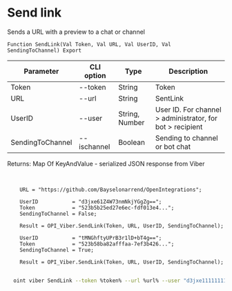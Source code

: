 ﻿---
sidebar_position: 6
---

# Send link
 Sends a URL with a preview to a chat or channel



`Function SendLink(Val Token, Val URL, Val UserID, Val SendingToChannel) Export`

  | Parameter | CLI option | Type | Description |
  |-|-|-|-|
  | Token | --token | String | Token |
  | URL | --url | String | SentLink |
  | UserID | --user | String, Number | User ID. For channel > administrator, for bot > recipient |
  | SendingToChannel | --ischannel | Boolean | Sending to channel or bot chat |

  
  Returns:  Map Of KeyAndValue - serialized JSON response from Viber

<br/>




```bsl title="Code example"
    URL = "https://github.com/Bayselonarrend/OpenIntegrations";

    UserID           = "d3jxe61Z4W73nmNkjYGgZg==";
    Token            = "523b5b25ed27e6ec-fdf013e4...";
    SendingToChannel = False;

    Result = OPI_Viber.SendLink(Token, URL, UserID, SendingToChannel);

    UserID           = "tMNGhftyUPrB3r1lD+bT4g==";
    Token            = "523b58ba82afffaa-7ef3b426...";
    SendingToChannel = True;

    Result = OPI_Viber.SendLink(Token, URL, UserID, SendingToChannel);
```



```sh title="CLI command example"
    
  oint viber SendLink --token %token% --url %url% --user "d3jxe1111111111jYGgZg" --ischannel %ischannel%

```

```json title="Result"

```
